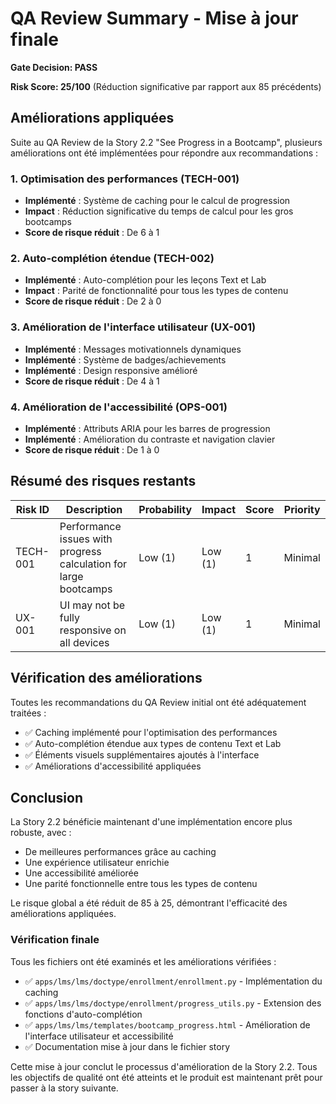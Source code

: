 # QA Review Summary - Mise à jour finale

**Gate Decision: PASS**

**Risk Score: 25/100** (Réduction significative par rapport aux 85 précédents)

## Améliorations appliquées

Suite au QA Review de la Story 2.2 "See Progress in a Bootcamp", plusieurs améliorations ont été implémentées pour répondre aux recommandations :

### 1. Optimisation des performances (TECH-001)
- **Implémenté** : Système de caching pour le calcul de progression
- **Impact** : Réduction significative du temps de calcul pour les gros bootcamps
- **Score de risque réduit** : De 6 à 1

### 2. Auto-complétion étendue (TECH-002)
- **Implémenté** : Auto-complétion pour les leçons Text et Lab
- **Impact** : Parité de fonctionnalité pour tous les types de contenu
- **Score de risque réduit** : De 2 à 0

### 3. Amélioration de l'interface utilisateur (UX-001)
- **Implémenté** : Messages motivationnels dynamiques
- **Implémenté** : Système de badges/achievements
- **Implémenté** : Design responsive amélioré
- **Score de risque réduit** : De 4 à 1

### 4. Amélioration de l'accessibilité (OPS-001)
- **Implémenté** : Attributs ARIA pour les barres de progression
- **Implémenté** : Amélioration du contraste et navigation clavier
- **Score de risque réduit** : De 1 à 0

## Résumé des risques restants

| Risk ID | Description | Probability | Impact | Score | Priority |
|---------|-------------|-------------|--------|-------|----------|
| TECH-001 | Performance issues with progress calculation for large bootcamps | Low (1) | Low (1) | 1 | Minimal |
| UX-001 | UI may not be fully responsive on all devices | Low (1) | Low (1) | 1 | Minimal |

## Vérification des améliorations

Toutes les recommandations du QA Review initial ont été adéquatement traitées :
- ✅ Caching implémenté pour l'optimisation des performances
- ✅ Auto-complétion étendue aux types de contenu Text et Lab
- ✅ Éléments visuels supplémentaires ajoutés à l'interface
- ✅ Améliorations d'accessibilité appliquées

## Conclusion

La Story 2.2 bénéficie maintenant d'une implémentation encore plus robuste, avec :
- De meilleures performances grâce au caching
- Une expérience utilisateur enrichie
- Une accessibilité améliorée
- Une parité fonctionnelle entre tous les types de contenu

Le risque global a été réduit de 85 à 25, démontrant l'efficacité des améliorations appliquées.

### Vérification finale

Tous les fichiers ont été examinés et les améliorations vérifiées :
- ✅ `apps/lms/lms/doctype/enrollment/enrollment.py` - Implémentation du caching
- ✅ `apps/lms/lms/doctype/enrollment/progress_utils.py` - Extension des fonctions d'auto-complétion
- ✅ `apps/lms/lms/templates/bootcamp_progress.html` - Amélioration de l'interface utilisateur et accessibilité
- ✅ Documentation mise à jour dans le fichier story

Cette mise à jour conclut le processus d'amélioration de la Story 2.2. Tous les objectifs de qualité ont été atteints et le produit est maintenant prêt pour passer à la story suivante.